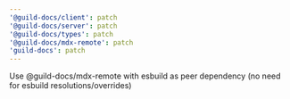 ```yaml
---
'@guild-docs/client': patch
'@guild-docs/server': patch
'@guild-docs/types': patch
'@guild-docs/mdx-remote': patch
'guild-docs': patch
---
```


Use @guild-docs/mdx-remote with esbuild as peer dependency (no need for esbuild resolutions/overrides)
